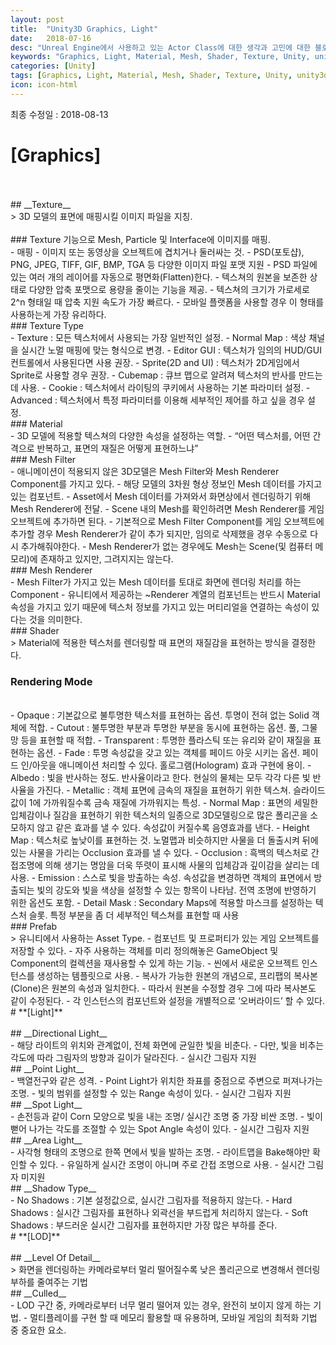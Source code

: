 ```yaml
---
layout: post
title:  "Unity3D Graphics, Light"
date:   2018-07-16
desc: "Unreal Engine에서 사용하고 있는 Actor Class에 대한 생각과 고민에 대한 블로깅"
keywords: "Graphics, Light, Material, Mesh, Shader, Texture, Unity, unity3d, gameprogramming"
categories: [Unity]
tags: [Graphics, Light, Material, Mesh, Shader, Texture, Unity, unity3d]
icon: icon-html
---
```


최종 수정일 : 2018-08-13
<br />
# **[Graphics]**
<br />
<br />
## __Texture__  
<br />
> 3D 모델의 표면에 매핑시킬 이미지 파일을 지칭.
<br />
<br />  
### Texture 기능으로 Mesh, Particle 및 Interface에 이미지를 매핑.
<br />
	- 매핑 - 이미지 또는 동영상을 오브젝트에 겹치거나 둘러싸는 것.
	- PSD(포토샵), PNG, JPEG, TIFF, GIF, BMP, TGA 등 다양한 이미지 파일 포맷  지원
	- PSD 파일에 있는 여러 개의 레이어를 자동으로 평면화(Flatten)한다.
	- 텍스쳐의 원본을 보존한 상태로 다양한 압축 포맷으로 용량을 줄이는 기능을 제공.
	- 텍스쳐의 크기가 가로세로 2^n 형태일 때 압축 지원 속도가 가장 빠르다.  
    - 모바일 플랫폼을 사용할 경우 이 형태를 사용하는게 가장 유리하다.
<br />
### Texture Type
<br />
 - Texture : 모든 텍스처에서 사용되는 가장 일반적인 설정.
 - Normal Map : 색상 채널을 실시간 노멀 매핑에 맞는 형식으로 변경.
 - Editor GUI : 텍스처가 임의의 HUD/GUI 컨트롤에서 사용된다면 사용 권장. 
 - Sprite(2D and UI) : 텍스처가 2D게임에서 Sprite로 사용할 경우 권장. 
 - Cubemap : 큐브 맵으로 알려져 텍스처의 반사를 만드는데 사용.
 - Cookie : 텍스처에서 라이팅의 쿠키에서 사용하는 기본 파라미터 설정.
 - Advanced : 텍스처에서 특정 파라미터를 이용해 세부적인 제어를 하고 싶을 경우 설정.
<br />
### Material
<br />
- 3D 모델에 적용할 텍스쳐의 다양한 속성을 설정하는 역할.
- “어떤 텍스처를, 어떤 간격으로 반복하고, 표면의 재질은 어떻게 표현하느냐”
<br />
### Mesh Filter
<br />
 - 애니메이션이 적용되지 않은 3D모델은 Mesh Filter와 Mesh Renderer Component를 가지고 있다.
 - 해당 모델의 3차원 형상 정보인 Mesh 데이터를 가지고 있는 컴포넌트.
 - Asset에서 Mesh 데이터를 가져와서 화면상에서 렌더링하기 위해 Mesh Renderer에 전달.
 - Scene 내의 Mesh를 확인하려면 Mesh Renderer를 게임 오브젝트에 추가하면 된다. 
 - 기본적으로 Mesh Filter Component를 게임 오브젝트에 추가할 경우 Mesh Renderer가 같이 추가 되지만, 임의로 삭제했을 경우 수동으로 다시 추가해줘야한다.
 - Mesh Renderer가 없는 경우에도 Mesh는 Scene(및 컴퓨터 메모리)에 존재하고 있지만, 그려지지는 않는다.
<br />
### Mesh Renderer
<br />
 - Mesh Filter가 가지고 있는 Mesh 데이터를 토대로 화면에 렌더링 처리를 하는 Component
 - 유니티에서 제공하는 ~Renderer 계열의 컴포넌트는 반드시 Material 속성을 가지고 있기 때문에 텍스처 정보를 가지고 있는 머티리얼을 연결하는 속성이 있다는 것을 의미한다.
<br />
### Shader
<br />
> Material에 적용한 텍스처를 렌더링할 때 표면의 재질감을 표현하는 방식을 결정한다.
<br />

### Rendering Mode
<br />  
 - Opaque : 기본값으로 불투명한 텍스처를 표현하는 옵션. 투명이 전혀 없는 Solid 객체에 적합.
 - Cutout : 불투명한 부분과 투명한 부분을 동시에 표현하는 옵션. 풀, 그물망 등을 표현할 때 적합.
 - Transparent : 투명한 플라스틱 또는 유리와 같이 재질을 표현하는 옵션.
 - Fade : 투명 속성값을 갖고 있는 객체를 페이드 아웃 시키는 옵션. 페이드 인/아웃을 애니메이션 처리할 수 있다. 홀로그램(Hologram) 효과 구현에 용이.
 - Albedo : 빛을 반사하는 정도. 반사율이라고 한다. 현실의 물체는 모두 각각 다른 빛 반사율을 가진다.
 - Metallic : 객체 표면에 금속의 재질을 표현하기 위한 텍스쳐. 슬라이드 값이 1에 가까워질수록 금속 재질에 가까워지는 특성.
 - Normal Map : 표면의 세밀한 입체감이나 질감을 표현하기 위한 텍스처의 일종으로 3D모델링으로 많은 폴리곤을 소모하지 않고 같은 효과를 낼 수 있다. 속성값이 
 커질수록 음영효과를 낸다.
 - Height Map : 텍스처로 높낮이를 표현하는 것. 노멀맵과 비슷하지만 사물을 더 돌출시켜 뒤에 있는 사물을 가리는 Occlusion 효과를 낼 수 있다.
 - Occlusion : 흑백의 텍스처로 간접조명에 의해 생기는 명암을 더욱 뚜렷이 표시해 사물의 입체감과 깊이감을 살리는 데 사용.
 - Emission : 스스로 빛을 방출하는 속성. 속성값을 변경하면 객체의 표면에서 방출되는 빛의 강도와 빛을 색상을 설정할 수 있는 항목이 나타남. 전역 조명에 반영하기 위한 옵션도 포함.
 - Detail Mask : Secondary Maps에 적용할 마스크를 설정하는 텍스처 슬롯. 특정 부분을 좀 더 세부적인 텍스쳐를 표현할 때 사용
<br />
### Prefab
<br />
> 유니티에서 사용하는 Asset Type.
 - 컴포넌트 및 프로퍼티가 있는 게임 오브젝트를 저장할 수 있다.
 - 자주 사용하는 객체를 미리 정의해놓은 GameObject 및 Component의 컬렉션을 재사용할 수 있게 하는 기능.
 - 씬에서 새로운 오브젝트 인스턴스를 생성하는 템플릿으로 사용.
 - 복사가 가능한 원본의 개념으로, 프리팹의 복사본(Clone)은 원본의 속성과 일치한다.
 - 따라서 원본을 수정할 경우 그에 따라 복사본도 같이 수정된다.
 - 각 인스턴스의 컴포넌트와 설정을 개별적으로 ‘오버라이드’ 할 수 있다.
<br />
#  **[Light]**
<br />
<br />
## __Directional Light__
<br />
 - 해당 라이트의 위치와 관계없이, 전체 화면에 균일한 빛을 비춘다. 
 - 다만, 빛을 비추는 각도에 따라 그림자의 방향과 길이가 달라진다.
 - 실시간 그림자 지원
<br />
## __Point Light__
<br />
 - 백열전구와 같은 성격. 
 - Point Light가 위치한 좌표를 중점으로 주변으로 퍼져나가는 조명. 
 - 빛의 범위를 설정할 수 있는 Range 속성이 있다.
 - 실시간 그림자 지원
<br />
## __Spot Light__
<br />
 - 손전등과 같이 Corn 모양으로 빛을 내는 조명/ 실시간 조명 중 가장 비싼 조명. 
 - 빛이 뻗어 나가는 각도를 조절할 수 있는 Spot Angle 속성이 있다.
 - 실시간 그림자 지원
<br />
## __Area Light__
<br />
 - 사각형 형태의 조명으로 한쪽 면에서 빛을 발하는 조명. 
 - 라이트맵을 Bake해야만 확인할 수 있다. 
 - 유일하게 실시간 조명이 아니며 주로 간접 조명으로 사용.
 - 실시간 그림자 미지원
 <br />
## __Shadow Type__
<br />
 - No Shadows : 기본 설정값으로, 실시간 그림자를 적용하지 않는다.
 - Hard Shadows : 실시간 그림자를 표현하나 외곽선을 부드럽게 처리하지 않는다.
 - Soft Shadows : 부드러운 실시간 그림자를 표현하지만 가장 많은 부하를 준다.
<br />
# **[LOD]**
<br />
<br />
## __Level Of Detail__
<br />
> 화면을 렌더링하는 카메라로부터 멀리 떨어질수록 낮은 폴리곤으로 변경해서 렌더링 부하를 줄여주는 기법
<br />
## __Culled__
<br />
 - LOD 구간 중, 카메라로부터 너무 멀리 떨어져 있는 경우, 완전히 보이지 않게 하는 기법.
 - 멀티플레이를 구현 할 때 메모리 활용할 때 유용하며, 모바일 게임의 최적화 기법 중 중요한 요소.